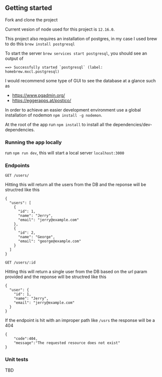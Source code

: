 ## Getting started

Fork and clone the project

Current vesion of node used for this project is `12.16.0`.

This project also requires an installation of postgres, in my case I used brew to do this `brew install postgresql`

To start the server `brew services start postgresql`, you should see an output of 
```
==> Successfully started `postgresql` (label: homebrew.mxcl.postgresql)
```

I would recommend some type of GUI to see the database at a glance such as
- https://www.pgadmin.org/
- https://eggerapps.at/postico/

In order to achieve an easier development environment use a global installation of nodemon `npm install -g nodemon`.

At the root of the app run `npm install` to install all the dependencies/dev-dependencies.

### Running the app locally

run `npm run dev`, this will start a local server `localhost:3000`


### Endpoints
```
GET /users/
```

Hitting this will return all the users from the DB and the reponse will be structred like this
```
{
  "users": [
    {
      "id": 1,
      "name": "Jerry",
      "email": "jerry@example.com"
    },
    {
      "id": 2,
      "name": "George",
      "email": "george@example.com"
    }
  ]
}
```
```
GET /users/:id
```

Hitting this will return a single user from the DB based on the url param provided and the reponse will be structred like this
```
{
  "user": {
    "id": 1,
    "name": "Jerry",
    "email": "jerry@example.com"
  }
}
```

If the endpoint is hit with an improper path like `/usrs` the response will be a 404
```
{
    "code":404,
    "message":"The requested resource does not exist"
}
```

### Unit tests

TBD